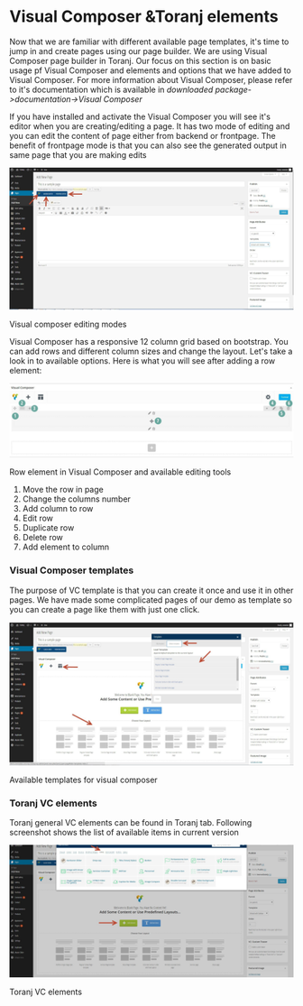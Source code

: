 # Visual Composer &Toranj elements

Now that we are familiar with different available page templates, it's time to jump in and create pages using our page builder. We are using Visual Composer page builder in Toranj. Our focus on this section is on basic usage pf Visual Composer and elements and options that we have added to Visual Composer. For more information about Visual Composer, please refer to it's documentation which is available in _downloaded package->documentation->Visual Composer_

If you have installed and activate the Visual Composer you will see it's editor when you are creating/editing a page. It has two mode of editing and you can edit the content of page either from backend or frontpage. The benefit of frontpage mode is that you can also see the generated output in same page that you are making edits

![](img/visual-composer.jpg)

Visual composer editing modes

Visual Composer has a responsive 12 column grid based on bootstrap. You can add rows and different column sizes and change the layout. Let's take a look in to available options. Here is what you will see after adding a row element:

![](img/row-element.jpg)

Row element in Visual Composer and available editing tools

1. Move the row in page
2. Change the columns number
3. Add column to row
4. Edit row
5. Duplicate row
6. Delete row
7. Add element to column

### Visual Composer templates

The purpose of VC template is that you can create it once and use it in other pages. We have made some complicated pages of our demo as template so you can create a page like them with just one click.

![](img/vc-templates.jpg)

Available templates for visual composer

### Toranj VC elements

Toranj general VC elements can be found in Toranj tab. Following screenshot shows the list of available items in current version

![](img/vc-elements.jpg)

Toranj VC elements